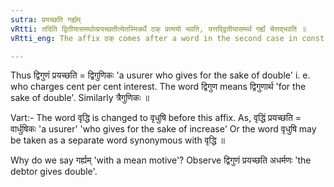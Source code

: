 ```yaml
---
sutra: प्रयच्छति गर्ह्यम्
vRtti: तदिति द्वितीयासमर्थात्प्रयच्छतीत्येतस्मिन्नर्थे ठक् प्रत्ययो भवति, यत्तद्द्वितीयासमर्थं गर्ह्यं चेत्तद्भवति ॥
vRtti_eng: The affix ठक् comes after a word in the second case in construction, when the sense is 'he gives', the motive being mean.

---
```

Thus द्विगुणं प्रयच्छति = द्विगुणिकः 'a usurer who gives for the sake of double' i. e. who charges cent per cent interest. The word द्विगुण means द्विगुणार्थ 'for the sake of double'. Similarly त्रैगुणिकः ॥

Vart:- The word वृद्धि is changed to वृधुषि before this affix. As, वृद्धिं प्रयच्छति = वार्धुषिकः 'a usurer' 'who gives for the sake of increase' Or the word वृधुषि may be taken as a separate word synonymous with वृद्धि ॥

Why do we say गर्ह्यम् 'with a mean motive'? Observe द्विगुणं प्रयच्छति अधर्मणः 'the debtor gives double'.